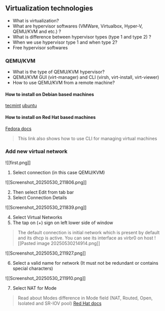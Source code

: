 ## Virtualization technologies

* What is virtualization?
* What are hypervisor softwares (VMWare, Virtualbox, Hyper-V, QEMU/KVM and etc.) ?
* What is difference between hypervisor types (type 1 and type 2) ?
* When we use hypervisor type 1 and when type 2?
* Free hypervisor softwares

### QEMU/KVM

* What is the type of QEMU/KVM hypervisor?
* QEMU/KVM GUI (virt-manager) and CLI (virsh, virt-install, virt-viewer)
* How to use QEMU/KVM from a remote machine?

#### How to install on Debian based machines

[tecmint](https://www.tecmint.com/install-qemu-kvm-ubuntu-create-virtual-machines/)
[ubuntu](https://ubuntu.com/blog/kvm-hyphervisor)

#### How to install on Red Hat based machines

[Fedora docs](https://docs.fedoraproject.org/en-US/quick-docs/virtualization-getting-started/)

> This link also shows how to use CLI for managing virtual machines

### Add new virtual network


![[first.png]]

1. Select connection (in this case QEMU/KVM)


![[Screenshot_20250530_211806.png]]

2. Then select Edit from tab bar
3. Select Connection Details


![[Screenshot_20250530_211839.png]]

4. Select Virtual Networks
5.  The tap on (+) sign on left lower side of window

> The default connection is initial network which is present by default and its dhcp is active. You can see its interface as virbr0 on host
> ![[Pasted image 20250530214914.png]]

![[Screenshot_20250530_211927.png]]

6. Select a valid name for network (It must not be redundant or contains special characters)

![[Screenshot_20250530_211910.png]]

7. Select NAT for Mode

> Read about Modes difference in Mode field (NAT, Routed, Open, Isolated and SR-IOV pool)
> [Red Hat docs](https://docs.redhat.com/en/documentation/red_hat_enterprise_linux/7/html/virtualization_deployment_and_administration_guide/chap-virtual_networking)




